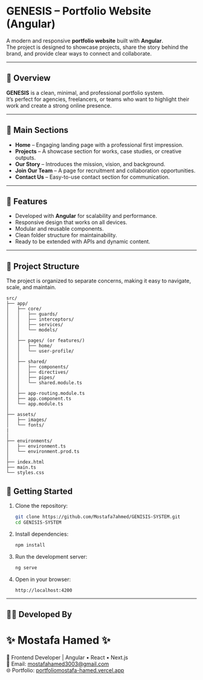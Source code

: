 # GENESIS – Portfolio Website (Angular)

A modern and responsive **portfolio website** built with **Angular**.  
The project is designed to showcase projects, share the story behind the brand, and provide clear ways to connect and collaborate.

---

## 🌟 Overview

**GENESIS** is a clean, minimal, and professional portfolio system.  
It’s perfect for agencies, freelancers, or teams who want to highlight their work and create a strong online presence.

---

## 📂 Main Sections

- **Home** – Engaging landing page with a professional first impression.  
- **Projects** – A showcase section for works, case studies, or creative outputs.  
- **Our Story** – Introduces the mission, vision, and background.  
- **Join Our Team** – A page for recruitment and collaboration opportunities.  
- **Contact Us** – Easy-to-use contact section for communication.  

---


## 🎨 Features

- Developed with **Angular** for scalability and performance.  
- Responsive design that works on all devices.  
- Modular and reusable components.  
- Clean folder structure for maintainability.  
- Ready to be extended with APIs and dynamic content.  

---

## 📁 Project Structure

The project is organized to separate concerns, making it easy to navigate, scale, and maintain.

```
src/
├── app/
│   ├── core/
│   │   ├── guards/
│   │   ├── interceptors/
│   │   ├── services/
│   │   └── models/
│   │
│   ├── pages/ (or features/)
│   │   ├── home/
│   │   └── user-profile/
│   │
│   ├── shared/
│   │   ├── components/
│   │   ├── directives/
│   │   ├── pipes/
│   │   └── shared.module.ts
│   │
│   ├── app-routing.module.ts
│   ├── app.component.ts
│   └── app.module.ts
│
├── assets/
│   ├── images/
│   └── fonts/
|
│
├── environments/
│   ├── environment.ts
│   └── environment.prod.ts
│
├── index.html
├── main.ts
└── styles.css
```

## 🚀 Getting Started
1. Clone the repository:
   ```bash
   git clone https://github.com/Mostafa7ahmed/GENISIS-SYSTEM.git
   cd GENISIS-SYSTEM
   ```
2. Install dependencies:
   ```bash
   npm install
   ```
3. Run the development server:
   ```bash
   ng serve
   ```
4. Open in your browser:
   ```
   http://localhost:4200
   ```

---



## 👨‍💻 Developed By

# ✨ Mostafa Hamed ✨

🚀 Frontend Developer | Angular • React • Next.js  
📧 Email: [mostafahamed3003@gmail.com](mailto:mostafahamed3003@gmail.com)  
🌐 Portfolio: [portfoliomostafa-hamed.vercel.app](https://portfoliomostafa-hamed.vercel.app/)  
